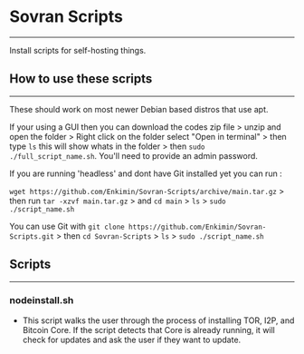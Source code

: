 # Sovran Scripts
------------------

Install scripts for self-hosting things.

## How to use these scripts
----------------------------

These should work on most newer Debian based distros that use apt.

If your using a GUI then you can download the codes zip file > unzip and open the folder > 
Right click on the folder select "Open in terminal" > then type `ls` this will show whats in the folder > 
then `sudo ./full_script_name.sh`. You'll need to provide an admin password. 


If you are running 'headless' and dont have Git installed yet you can run : 

`wget https://github.com/Enkimin/Sovran-Scripts/archive/main.tar.gz` >
then run `tar -xzvf main.tar.gz` > and `cd main` > `ls` > `sudo ./script_name.sh`


You can use Git with `git clone https://github.com/Enkimin/Sovran-Scripts.git` > 
then `cd Sovran-Scripts` > `ls` > `sudo ./script_name.sh`



## Scripts
------------
### nodeinstall.sh
- This script walks the user through the process of installing TOR, I2P, and Bitcoin Core. 
  If the script detects that Core is already running, it will check for updates and ask the user if they want to update. 


